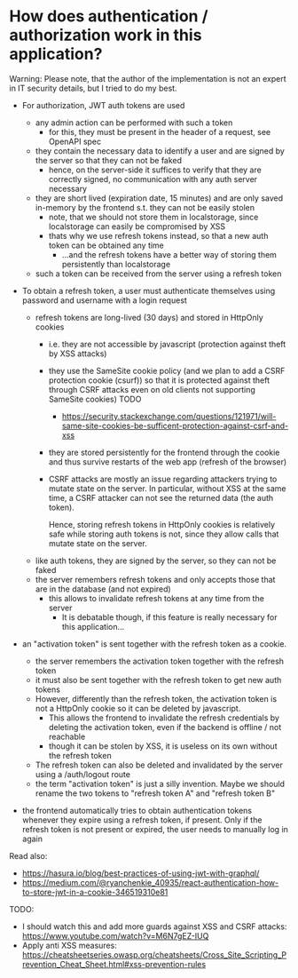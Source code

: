 # How does authentication / authorization work in this application?

Warning: Please note, that the author of the implementation is not an expert in IT security details, but I tried to do my best.

* For authorization, JWT auth tokens are used
    * any admin action can be performed with such a token
        * for this, they must be present in the header of a request, see OpenAPI spec
    * they contain the necessary data to identify a user and are signed by the server so that they can not be faked
        * hence, on the server-side it suffices to verify that they are correctly signed, no communication with any auth server necessary
    * they are short lived (expiration date, 15 minutes) and are only saved in-memory by the frontend s.t. they can not be easily stolen
        * note, that we should not store them in localstorage, since localstorage can easily be compromised by XSS
        * thats why we use refresh tokens instead, so that a new auth token can be obtained any time
            * ...and the refresh tokens have a better way of storing them persistently than localstorage
    * such a token can be received from the server using a refresh token
    
* To obtain a refresh token, a user must authenticate themselves using password and username with a login request
    * refresh tokens are long-lived (30 days) and stored in HttpOnly cookies
        * i.e. they are not accessible by javascript (protection against theft by XSS attacks)
        * they use the SameSite cookie policy (and we plan to add a CSRF protection cookie (csurf)) so that it is protected against theft through CSRF attacks even on old clients not supporting SameSite cookies) TODO
            * https://security.stackexchange.com/questions/121971/will-same-site-cookies-be-sufficent-protection-against-csrf-and-xss
        * they are stored persistently for the frontend through the cookie and thus survive restarts of the web app (refresh of the browser)
        * CSRF attacks are mostly an issue regarding attackers trying to mutate state on the server.
          In particular, without XSS at the same time, a CSRF attacker can not see the returned data (the auth token).
          
          Hence, storing refresh tokens in HttpOnly cookies is relatively safe while storing auth tokens is not, since
          they allow calls that mutate state on the server.
    * like auth tokens, they are signed by the server, so they can not be faked
    * the server remembers refresh tokens and only accepts those that are in the database (and not expired)
        * this allows to invalidate refresh tokens at any time from the server
            * It is debatable though, if this feature is really necessary for this application...

* an "activation token" is sent together with the refresh token as a cookie.
    * the server remembers the activation token together with the refresh token
    * it must also be sent together with the refresh token to get new auth tokens
    * However, differently than the refresh token, the activation token is not a HttpOnly cookie so it can be deleted by javascript.
        * This allows the frontend to invalidate the refresh credentials by deleting the activation token, even if the backend is offline / not reachable
        * though it can be stolen by XSS, it is useless on its own without the refresh token
    * The refresh token can also be deleted and invalidated by the server using a /auth/logout route
    * the term "activation token" is just a silly invention. Maybe we should rename the two tokens to "refresh token A" and "refresh token B"
        
    
* the frontend automatically tries to obtain authentication tokens whenever they expire using a refresh token, if present.
  Only if the refresh token is not present or expired, the user needs to manually log in again
    
Read also:

* https://hasura.io/blog/best-practices-of-using-jwt-with-graphql/
* https://medium.com/@ryanchenkie_40935/react-authentication-how-to-store-jwt-in-a-cookie-346519310e81

TODO:
* I should watch this and add more guards against XSS and CSRF attacks: https://www.youtube.com/watch?v=M6N7gEZ-IUQ
* Apply anti XSS measures: https://cheatsheetseries.owasp.org/cheatsheets/Cross_Site_Scripting_Prevention_Cheat_Sheet.html#xss-prevention-rules